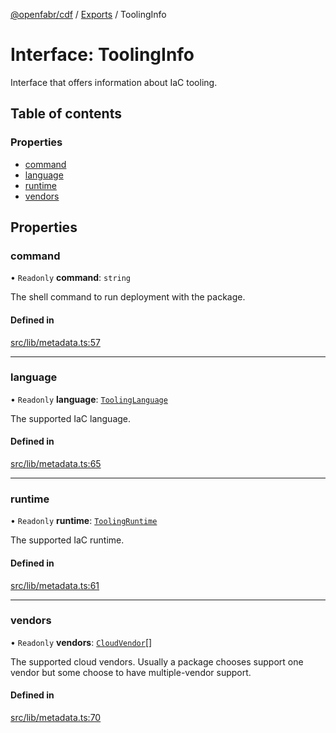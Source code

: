 [@openfabr/cdf](../README.md) / [Exports](../modules.md) / ToolingInfo

# Interface: ToolingInfo

Interface that offers information about IaC tooling.

## Table of contents

### Properties

- [command](ToolingInfo.md#command)
- [language](ToolingInfo.md#language)
- [runtime](ToolingInfo.md#runtime)
- [vendors](ToolingInfo.md#vendors)

## Properties

### command

• `Readonly` **command**: `string`

The shell command to run deployment with the package.

#### Defined in

[src/lib/metadata.ts:57](https://github.com/openfabr/cdf/blob/9dc7721/core/typescript/src/lib/metadata.ts#L57)

___

### language

• `Readonly` **language**: [`ToolingLanguage`](../enums/ToolingLanguage.md)

The supported IaC language.

#### Defined in

[src/lib/metadata.ts:65](https://github.com/openfabr/cdf/blob/9dc7721/core/typescript/src/lib/metadata.ts#L65)

___

### runtime

• `Readonly` **runtime**: [`ToolingRuntime`](../enums/ToolingRuntime.md)

The supported IaC runtime.

#### Defined in

[src/lib/metadata.ts:61](https://github.com/openfabr/cdf/blob/9dc7721/core/typescript/src/lib/metadata.ts#L61)

___

### vendors

• `Readonly` **vendors**: [`CloudVendor`](../enums/CloudVendor.md)[]

The supported cloud vendors.
Usually a package chooses support one vendor but some choose to have multiple-vendor support.

#### Defined in

[src/lib/metadata.ts:70](https://github.com/openfabr/cdf/blob/9dc7721/core/typescript/src/lib/metadata.ts#L70)
